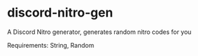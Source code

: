 # discord-nitro-gen
A Discord Nitro generator, generates random nitro codes for you

Requirements:
String,
Random
